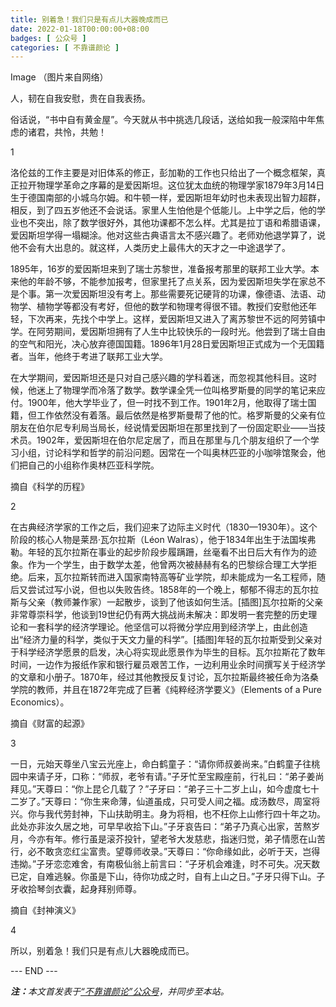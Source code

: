 ```yaml
---
title: 别着急！我们只是有点儿大器晚成而已
date: 2022-01-18T00:00:00+08:00
badges: [ 公众号 ]
categories: [ 不靠谱颜论 ]
---
```


Image
（图片来自网络）

人，韧在自我安慰，贵在自我表扬。

俗话说，“书中自有黄金屋”。今天就从书中挑选几段话，送给如我一般深陷中年焦虑的诸君，共怜，共勉！

1

洛伦兹的工作主要是对旧体系的修正，彭加勒的工作也只给出了一个概念框架，真正拉开物理学革命之序幕的是爱因斯坦。这位犹太血统的物理学家1879年3月14日生于德国南部的小城乌尔姆。和牛顿一样，爱因斯坦年幼时也未表现出智力超群，相反，到了四五岁他还不会说话。家里人生怕他是个低能儿。上中学之后，他的学业也不突出，除了数学很好外，其他功课都不怎么样。尤其是拉丁语和希腊语课，爱因斯坦学得一塌糊涂。他对这些古典语言太不感兴趣了。老师劝他退学算了，说他不会有大出息的。就这样，人类历史上最伟大的天才之一中途退学了。



1895年，16岁的爱因斯坦来到了瑞士苏黎世，准备报考那里的联邦工业大学。本来他的年龄不够，不能参加报考，但家里托了点关系，因为爱因斯坦失学在家总不是个事。第一次爱因斯坦没有考上。那些需要死记硬背的功课，像德语、法语、动物学、植物学等都没有考好，但他的数学和物理考得很不错。教授们安慰他还年轻，下次再来，先找个中学上。这样，爱因斯坦又进入了离苏黎世不远的阿劳镇中学。在阿劳期间，爱因斯坦拥有了人生中比较快乐的一段时光。他尝到了瑞士自由的空气和阳光，决心放弃德国国籍。1896年1月28日爱因斯坦正式成为一个无国籍者。当年，他终于考进了联邦工业大学。



在大学期间，爱因斯坦还是只对自己感兴趣的学科着迷，而忽视其他科目。这时候，他迷上了物理学而冷落了数学。数学课全凭一位叫格罗斯曼的同学的笔记来应付。1900年，他大学毕业了，但一时找不到工作。1901年2月，他取得了瑞士国籍，但工作依然没有着落。最后依然是格罗斯曼帮了他的忙。格罗斯曼的父亲有位朋友在伯尔尼专利局当局长，经说情爱因斯坦在那里找到了一份固定职业——当技术员。1902年，爱因斯坦在伯尔尼定居了，而且在那里与几个朋友组织了一个学习小组，讨论科学和哲学的前沿问题。因常在一个叫奥林匹亚的小咖啡馆聚会，他们把自己的小组称作奥林匹亚科学院。



摘自《科学的历程》

2

在古典经济学家的工作之后，我们迎来了边际主义时代（1830—1930年）。这个阶段的核心人物是莱昂·瓦尔拉斯（Léon Walras），他于1834年出生于法国埃弗勒。年轻的瓦尔拉斯在事业的起步阶段步履蹒跚，丝毫看不出日后大有作为的迹象。作为一个学生，由于数学太差，他曾两次被赫赫有名的巴黎综合理工大学拒绝。后来，瓦尔拉斯转而进入国家南特高等矿业学院，却未能成为一名工程师，随后又尝试过写小说，但也以失败告终。1858年的一个晚上，郁郁不得志的瓦尔拉斯与父亲（教师兼作家）一起散步，谈到了他该如何生活。[插图]瓦尔拉斯的父亲非常尊崇科学，他谈到19世纪仍有两大挑战尚未解决：即发明一套完整的历史理论和一套科学的经济学理论。他坚信可以将微分学应用到经济学上，由此创造出“经济力量的科学，类似于天文力量的科学”。[插图]年轻的瓦尔拉斯受到父亲对于科学经济学愿景的启发，决心将实现此愿景作为毕生的目标。瓦尔拉斯花了数年时间，一边作为报纸作家和银行雇员艰苦工作，一边利用业余时间撰写关于经济学的文章和小册子。1870年，经过其他教授反复讨论，瓦尔拉斯最终被任命为洛桑学院的教师，并且在1872年完成了巨著《纯粹经济学要义》（Elements of a Pure Economics）。

摘自《财富的起源》

3

一日，元始天尊坐八宝云光座上，命白鹤童子：“请你师叔姜尚来。”白鹤童子往桃园中来请子牙，口称：“师叔，老爷有请。”子牙忙至宝殿座前，行礼曰：“弟子姜尚拜见。”天尊曰：“你上昆仑几载了？”子牙曰：“弟子三十二岁上山，如今虚度七十二岁了。”天尊曰：“你生来命薄，仙道虽成，只可受人间之福。成汤数尽，周室将兴。你与我代劳封神，下山扶助明主。身为将相，也不枉你上山修行四十年之功。此处亦非汝久居之地，可早早收拾下山。”子牙哀告曰：“弟子乃真心出家，苦熬岁月，今亦有年。修行虽是滚芥投针，望老爷大发慈悲，指迷归觉，弟子情愿在山苦行，必不敢贪恋红尘富贵。望尊师收录。”天尊曰：“你命缘如此，必听于天，岂得违拗。”子牙恋恋难舍，有南极仙翁上前言曰：“子牙机会难逢，时不可失。况天数已定，自难逃躲。你虽是下山，待你功成之时，自有上山之日。”子牙只得下山。子牙收拾琴剑衣囊，起身拜别师尊。

摘自《封神演义》

4

所以，别着急！我们只是有点儿大器晚成而已。

<div class="p-5 text-center">--- END ---</div>

<i><b>注：</b>本文首发表于[“不靠谱颜论”公众号](https://mp.weixin.qq.com/s/Svh6MfFkaD0PgDF6RvXdSw)，并同步至本站。</i>
